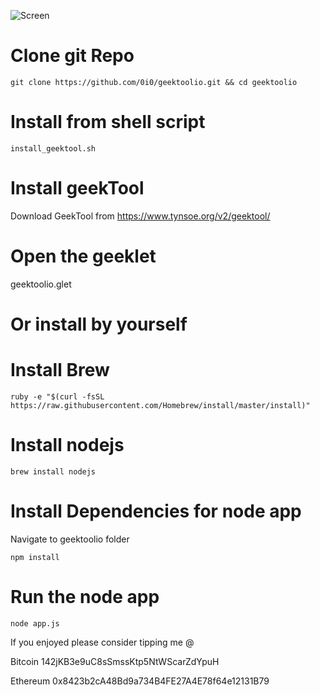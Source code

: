![Screen](https://i.imgur.com/ejtepAH.png)



# Clone git Repo

    git clone https://github.com/0i0/geektoolio.git && cd geektoolio

# Install from shell script

	install_geektool.sh

# Install geekTool

Download GeekTool from https://www.tynsoe.org/v2/geektool/

# Open the geeklet

geektoolio.glet

# Or install by yourself

# Install Brew
		
    ruby -e "$(curl -fsSL https://raw.githubusercontent.com/Homebrew/install/master/install)"

# Install nodejs

    brew install nodejs

# Install Dependencies for node app

Navigate to geektoolio folder

    npm install

# Run the node app

	node app.js

If you enjoyed please consider tipping me @

Bitcoin 142jKB3e9uC8sSmssKtp5NtWScarZdYpuH

Ethereum ​0x8423b2cA48Bd9a734B4FE27A4E78f64e12131B79​
